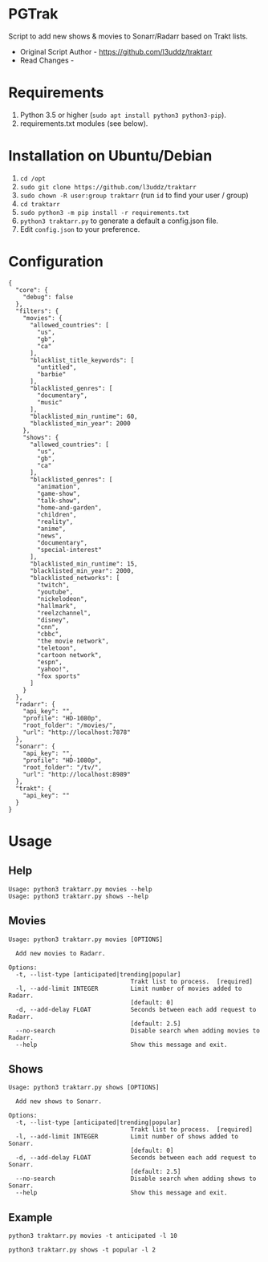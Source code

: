 # PGTrak
Script to add new shows & movies to Sonarr/Radarr based on Trakt lists.

* Original Script Author - https://github.com/l3uddz/traktarr
* Read Changes - 

# Requirements
1. Python 3.5 or higher (`sudo apt install python3 python3-pip`).
2. requirements.txt modules (see below).

# Installation on Ubuntu/Debian

1. `cd /opt`
3. `sudo git clone https://github.com/l3uddz/traktarr`
4. `sudo chown -R user:group traktarr` (run `id` to find your user / group)
5. `cd traktarr`
6. `sudo python3 -m pip install -r requirements.txt`
7. `python3 traktarr.py` to generate a default a config.json file.
8. Edit `config.json` to your preference.


# Configuration

```
{
  "core": {
    "debug": false
  },
  "filters": {
    "movies": {
      "allowed_countries": [
        "us",
        "gb",
        "ca"
      ],
      "blacklist_title_keywords": [
        "untitled",
        "barbie"
      ],
      "blacklisted_genres": [
        "documentary",
        "music"
      ],
      "blacklisted_min_runtime": 60,
      "blacklisted_min_year": 2000
    },
    "shows": {
      "allowed_countries": [
        "us",
        "gb",
        "ca"
      ],
      "blacklisted_genres": [
        "animation",
        "game-show",
        "talk-show",
        "home-and-garden",
        "children",
        "reality",
        "anime",
        "news",
        "documentary",
        "special-interest"
      ],
      "blacklisted_min_runtime": 15,
      "blacklisted_min_year": 2000,
      "blacklisted_networks": [
        "twitch",
        "youtube",
        "nickelodeon",
        "hallmark",
        "reelzchannel",
        "disney",
        "cnn",
        "cbbc",
        "the movie network",
        "teletoon",
        "cartoon network",
        "espn",
        "yahoo!",
        "fox sports"
      ]
    }
  },
  "radarr": {
    "api_key": "",
    "profile": "HD-1080p",
    "root_folder": "/movies/",
    "url": "http://localhost:7878"
  },
  "sonarr": {
    "api_key": "",
    "profile": "HD-1080p",
    "root_folder": "/tv/",
    "url": "http://localhost:8989"
  },
  "trakt": {
    "api_key": ""
  }
}
```


# Usage

## Help

```
Usage: python3 traktarr.py movies --help
Usage: python3 traktarr.py shows --help
```


## Movies

```
Usage: python3 traktarr.py movies [OPTIONS]

  Add new movies to Radarr.

Options:
  -t, --list-type [anticipated|trending|popular]
                                  Trakt list to process.  [required]
  -l, --add-limit INTEGER         Limit number of movies added to Radarr.
                                  [default: 0]
  -d, --add-delay FLOAT           Seconds between each add request to Radarr.
                                  [default: 2.5]
  --no-search                     Disable search when adding movies to Radarr.
  --help                          Show this message and exit.
```


## Shows

```
Usage: python3 traktarr.py shows [OPTIONS]

  Add new shows to Sonarr.

Options:
  -t, --list-type [anticipated|trending|popular]
                                  Trakt list to process.  [required]
  -l, --add-limit INTEGER         Limit number of shows added to Sonarr.
                                  [default: 0]
  -d, --add-delay FLOAT           Seconds between each add request to Sonarr.
                                  [default: 2.5]
  --no-search                     Disable search when adding shows to Sonarr.
  --help                          Show this message and exit.
```

## Example

```
python3 traktarr.py movies -t anticipated -l 10

```

```
python3 traktarr.py shows -t popular -l 2
```
